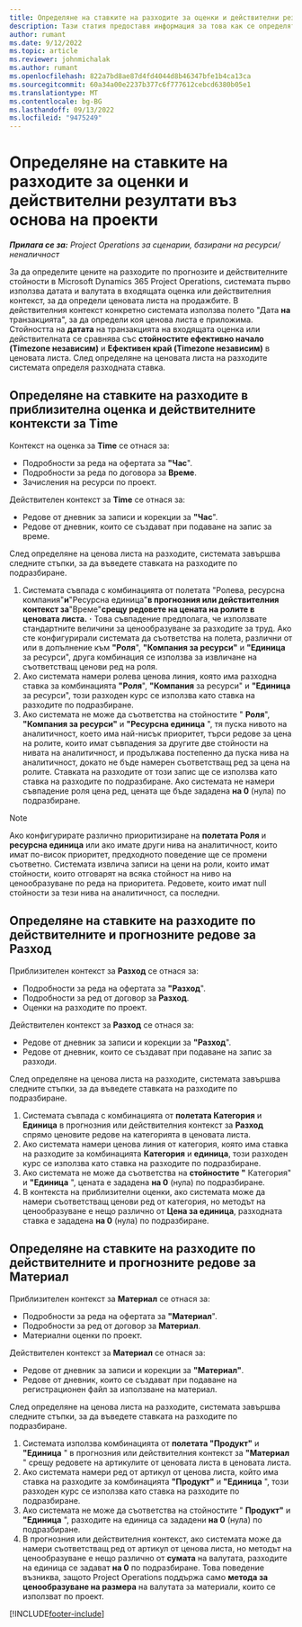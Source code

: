 ```yaml
---
title: Определяне на ставките на разходите за оценки и действителни резултати въз основа на проекти
description: Тази статия предоставя информация за това как се определят процентите на разходите за прогнози и действителни данни, базирани на проекти.
author: rumant
ms.date: 9/12/2022
ms.topic: article
ms.reviewer: johnmichalak
ms.author: rumant
ms.openlocfilehash: 822a7bd8ae87d4fd4044d8b46347bfe1b4ca13ca
ms.sourcegitcommit: 60a34a00e2237b377c6f777612cebcd6380b05e1
ms.translationtype: MT
ms.contentlocale: bg-BG
ms.lasthandoff: 09/13/2022
ms.locfileid: "9475249"
---
```

# <a name="determine-cost-rates-for-project-based-estimates-and-actuals"></a>Определяне на ставките на разходите за оценки и действителни резултати въз основа на проекти

_**Прилага се за:** Project Operations за сценарии, базирани на ресурси/неналичност_

За да определите цените на разходите по прогнозите и действителните стойности в Microsoft Dynamics 365 Project Operations, системата първо използва датата и валутата в входящата оценка или действителния контекст, за да определи ценовата листа на продажбите. В действителния контекст конкретно системата използва полето "Дата **на** транзакцията", за да определи коя ценова листа е приложима. Стойността на **датата** на транзакцията на входящата оценка или действителната се сравнява със **стойностите ефективно начало (Timezone независим)** и **Ефективен край (Timezone независим)** в ценовата листа. След определяне на ценовата листа на разходите системата определя разходната ставка.

## <a name="determining-cost-rates-in-estimate-and-actual-contexts-for-time"></a>Определяне на ставките на разходите в приблизителна оценка и действителните контексти за Time

Контекст на оценка за **Time** се отнася за:

- Подробности за реда на офертата за **"Час**".
- Подробности за реда по договора за **Време**.
- Зачисления на ресурси по проект.

Действителен контекст за **Time** се отнася за:

- Редове от дневник за записи и корекции за **"Час**".
- Редове от дневник, които се създават при подаване на запис за време.

След определяне на ценова листа на разходите, системата завършва следните стъпки, за да въведете ставката на разходите по подразбиране.

1. Системата съвпада с комбинацията от полетата "Ролева, ресурсна компания"**и**"Ресурсна единица"**в прогнозния или действителния контекст за**"Време"**срещу редовете на цената на ролите в ценовата листа.** **·** Това съвпадение предполага, че използвате стандартните величини за ценообразуване за разходите за труд. Ако сте конфигурирали системата да съответства на полета, различни от или в допълнение към **"Роля**", **"Компания за ресурси"** и **"Единица** за ресурси", друга комбинация се използва за извличане на съответстващ ценови ред на роля.
1. Ако системата намери ролева ценова линия, която има разходна ставка за комбинацията **"Роля**", **"Компания** за ресурси" и **"Единица** за ресурси", този разходен курс се използва като ставка на разходите по подразбиране.
1. Ако системата не може да съответства на стойностите " **Роля**", **"Компания за ресурси"** и **"Ресурсна единица** ", тя пуска нивото на аналитичност, което има най-нисък приоритет, търси редове за цена на ролите, които имат съвпадения за другите две стойности на нивата на аналитичност, и продължава постепенно да пуска нива на аналитичност, докато не бъде намерен съответстващ ред за цена на ролите. Ставката на разходите от този запис ще се използва като ставка на разходите по подразбиране. Ако системата не намери съвпадение роля цена ред, цената ще бъде зададена **на 0** (нула) по подразбиране.

> [!NOTE]
> Ако конфигурирате различно приоритизиране на **полетата Роля** и **ресурсна единица** или ако имате други нива на аналитичност, които имат по-висок приоритет, предходното поведение ще се промени съответно. Системата извлича записи на цени на роли, които имат стойности, които отговарят на всяка стойност на ниво на ценообразуване по реда на приоритета. Редовете, които имат null стойности за тези нива на аналитичност, са последни.

## <a name="determining-cost-rates-on-actual-and-estimate-lines-for-expense"></a>Определяне на ставките на разходите по действителните и прогнозните редове за Разход

Приблизителен контекст за **Разход** се отнася за:

- Подробности за реда на офертата за **"Разход**".
- Подробности за ред от договор за **Разход**.
- Оценки на разходите по проект.

Действителен контекст за **Разход** се отнася за:

- Редове от дневник за записи и корекции за **"Разход**".
- Редове от дневник, които се създават при подаване на запис за разходи.

След определяне на ценова листа на разходите, системата завършва следните стъпки, за да въведете ставката на разходите по подразбиране.

1. Системата съвпада с комбинацията от **полетата Категория** и **Единица** в прогнозния или действителния контекст за **Разход** спрямо ценовите редове на категорията в ценовата листа.
1. Ако системата намери ценова линия от категория, която има ставка на разходите за комбинацията **Категория** и **единица**, този разходен курс се използва като ставка на разходите по подразбиране.
1. Ако системата не може да съответства на **стойностите "** Категория" и **"Единица** ", цената е зададена **на 0** (нула) по подразбиране.
1. В контекста на приблизителни оценки, ако системата може да намери съответстващ ценови ред от категория, но методът на ценообразуване е нещо различно от **Цена за единица**, разходната ставка е зададена **на 0** (нула) по подразбиране.

## <a name="determining-cost-rates-on-actual-and-estimate-lines-for-material"></a>Определяне на ставките на разходите по действителните и прогнозните редове за Материал

Приблизителен контекст за **Материал** се отнася за:

- Подробности за реда на офертата за **"Материал**".
- Подробности за ред от договор за **Материал**.
- Материални оценки по проект.

Действителен контекст за **Материал** се отнася за:

- Редове от дневник за записи и корекции за **"Материал"**.
- Редове от дневник, които се създават при подаване на регистрационен файл за използване на материал.

След определяне на ценова листа на разходите, системата завършва следните стъпки, за да въведете ставката на разходите по подразбиране.

1. Системата използва комбинацията от **полетата "Продукт"** и **"Единица** " в прогнозния или действителния контекст за **"Материал** " срещу редовете на артикулите от ценовата листа в ценовата листа.
1. Ако системата намери ред от артикул от ценова листа, който има ставка на разходите за комбинацията **"Продукт"** и **"Единица** ", този разходен курс се използва като ставка на разходите по подразбиране.
1. Ако системата не може да съответства на стойностите " **Продукт"** и **"Единица** ", разходите на единица са зададени **на 0** (нула) по подразбиране.
1. В прогнозния или действителния контекст, ако системата може да намери съответстващ ред от артикул от ценова листа, но методът на ценообразуване е нещо различно от **сумата** на валутата, разходите на единица се задават **на 0** по подразбиране. Това поведение възниква, защото Project Operations поддържа само **метода за ценообразуване на размера** на валутата за материали, които се използват по проект.

[!INCLUDE[footer-include](../includes/footer-banner.md)]
